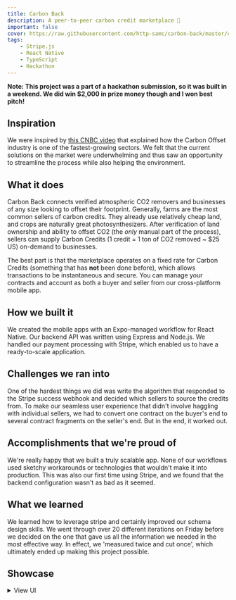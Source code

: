 ```yaml
---
title: Carbon Back
description: A peer-to-peer carbon credit marketplace 🌳
important: false
cover: https://raw.githubusercontent.com/http-samc/carbon-back/master/carbon_back_full.svg
tags:
    - Stripe.js
    - React Native
    - TypeScript
    - Hackathon
---
```


**Note: This project was a part of a hackathon submission, so it was built in a weekend. We did win $2,000 in prize money though and I won best pitch!**

## Inspiration
We were inspired by [this CNBC video](https://www.cnbc.com/video/2021/10/12/carbon-offset-investments-on-track-to-hit-record-level-in-2021.html) that explained how the Carbon Offset industry is one of the fastest-growing sectors. We felt that the current solutions on the market were underwhelming and thus saw an opportunity to streamline the process while also helping the environment.

## What it does
Carbon Back connects verified atmospheric CO2 removers and businesses of any size looking to offset their footprint. Generally, farms are the most common sellers of carbon credits. They already use relatively cheap land, and crops are naturally great photosynthesizers. After verification of land ownership and ability to offset CO2 (the *only* manual part of the process), sellers can supply Carbon Credits (1 credit = 1 ton of CO2 removed ~ $25 US) on-demand to businesses.

The best part is that the marketplace operates on a fixed rate for Carbon Credits (something that has **not** been done before), which allows transactions to be instantaneous and secure. You can manage your contracts and account as both a buyer and seller from our cross-platform mobile app. ​

## How we built it
We created the mobile apps with an Expo-managed workflow for React Native. Our backend API was written using Express and Node.js. We handled our payment processing with Stripe, which enabled us to have a ready-to-scale application.

## Challenges we ran into
One of the hardest things we did was write the algorithm that responded to the Stripe success webhook and decided which sellers to source the credits from. To make our seamless user experience that didn't involve haggling with individual sellers, we had to convert one contract on the buyer's end to several contract fragments on the seller's end. But in the end, it worked out.

## Accomplishments that we're proud of
We're really happy that we built a truly scalable app. None of our workflows used sketchy workarounds or technologies that wouldn't make it into production. This was also our first time using Stripe, and we found that the backend configuration wasn't as bad as it seemed.

## What we learned
We learned how to leverage stripe and certainly improved our schema design skills. We went through over 20 different iterations on Friday before we decided on the one that gave us all the information we needed in the most effective way. In effect, we 'measured twice and cut once', which ultimately ended up making this project possible.

## Showcase

<details>

<summary>View UI</summary>

![Seller & Buyer - Authorization](https://challengepost-s3-challengepost.netdna-ssl.com/photos/production/software_photos/001/825/494/datas/gallery.jpg)

![Seller & Buyer - Contract History](https://challengepost-s3-challengepost.netdna-ssl.com/photos/production/software_photos/001/825/493/datas/gallery.jpg)

![Seller - Lifetime Sales](https://challengepost-s3-challengepost.netdna-ssl.com/photos/production/software_photos/001/825/492/datas/gallery.jpg)

![Seller - Credit Utilization](https://challengepost-s3-challengepost.netdna-ssl.com/photos/production/software_photos/001/825/493/datas/gallery.jpg)

![Buyer - Purchase Impact](https://challengepost-s3-challengepost.netdna-ssl.com/photos/production/software_photos/001/825/495/datas/gallery.jpg)

![Buyer - Credit Selection](https://challengepost-s3-challengepost.netdna-ssl.com/photos/production/software_photos/001/825/498/datas/gallery.jpg)

![Buyer - Stripe Checkout](https://challengepost-s3-challengepost.netdna-ssl.com/photos/production/software_photos/001/825/497/datas/gallery.jpg)

![Buyer - Stripe Successful Checkout](https://challengepost-s3-challengepost.netdna-ssl.com/photos/production/software_photos/001/825/496/datas/gallery.jpg)

</details>